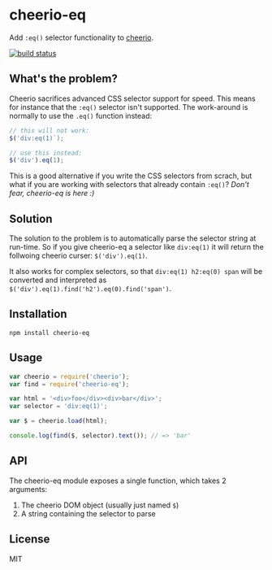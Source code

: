 # cheerio-eq

Add `:eq()` selector functionality to [cheerio](https://github.com/cheeriojs/cheerio).

[![build status](https://secure.travis-ci.org/watson/cheerio-eq.png)](http://travis-ci.org/watson/cheerio-eq)

## What's the problem?

Cheerio sacrifices advanced CSS selector support for speed. This means
for instance that the `:eq()` selector isn't supported. The work-around
is normally to use the `.eq()` function instead:

```js
// this will not work:
$('div:eq(1)`);

// use this instead:
$('div').eq(1);
```

This is a good alternative if you write the CSS selectors from scrach,
but what if you are working with selectors that already contain `:eq()`?
*Don't fear, cheerio-eq is here :)*

## Solution

The solution to the problem is to automatically parse the selector
string at run-time. So if you give cheerio-eq a selector like
`div:eq(1)` it will return the follwoing cheerio curser:
`$('div').eq(1)`.

It also works for complex selectors, so that `div:eq(1) h2:eq(0) span`
will be converted and interpreted as
`$('div').eq(1).find('h2').eq(0).find('span')`.

## Installation

```
npm install cheerio-eq
```

## Usage

```js
var cheerio = require('cheerio');
var find = require('cheerio-eq');

var html = '<div>foo</div><div>bar</div>';
var selector = 'div:eq(1)';

var $ = cheerio.load(html);

console.log(find($, selector).text()); // => 'bar'
```

## API

The cheerio-eq module exposes a single function, which takes 2
arguments:

1. The cheerio DOM object (usually just named `$`)
1. A string containing the selector to parse

## License

MIT
